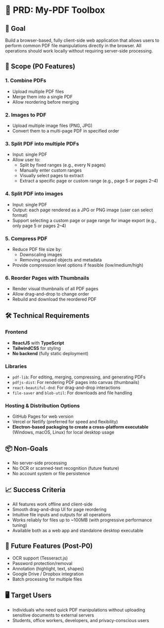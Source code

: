 # 📄 PRD: My-PDF Toolbox

## 🎯 Goal

Build a browser-based, fully client-side web application that allows users to perform common PDF file manipulations directly in the browser. All operations should work locally without requiring server-side processing.

## 🧩 Scope (P0 Features)

### 1. Combine PDFs

- Upload multiple PDF files
- Merge them into a single PDF
- Allow reordering before merging

### 2. Images to PDF

- Upload multiple image files (PNG, JPG)
- Convert them to a multi-page PDF in specified order

### 3. Split PDF into multiple PDFs

- Input: single PDF
- Allow user to:
  - Split by fixed ranges (e.g., every N pages)
  - Manually enter custom ranges
  - Visually select pages to extract
  - Extract a specific page or custom range (e.g., page 5 or pages 2–4)

### 4. Split PDF into images

- Input: single PDF
- Output: each page rendered as a JPG or PNG image (user can select format)
- Support selecting a custom page or page range for image export (e.g., only page 5 or pages 2–4)

### 5. Compress PDF

- Reduce PDF file size by:
  - Downscaling images
  - Removing unused objects and metadata
- Provide compression level options if feasible (low/medium/high)

### 6. Reorder Pages with Thumbnails

- Render visual thumbnails of all PDF pages
- Allow drag-and-drop to change order
- Rebuild and download the reordered PDF

## 🛠 Technical Requirements

### Frontend

- **ReactJS** with **TypeScript**
- **TailwindCSS** for styling
- **No backend** (fully static deployment)

### Libraries

- `pdf-lib`: For editing, merging, compressing, and generating PDFs
- `pdfjs-dist`: For rendering PDF pages into canvas (thumbnails)
- `react-beautiful-dnd`: For drag-and-drop interactions
- `file-saver` and `blob-util`: For downloads and file handling

### Hosting & Distribution Options

- GitHub Pages for web version
- Vercel or Netlify (preferred for speed and flexibility)
- **Electron-based packaging to create a cross-platform executable** (Windows, macOS, Linux) for local desktop usage

## 📦 Non-Goals

- No server-side processing
- No OCR or scanned-text recognition (future feature)
- No account system or file persistence

## 📈 Success Criteria

- All features work offline and client-side
- Smooth drag-and-drop UI for page reordering
- Intuitive file inputs and outputs for all operations
- Works reliably for files up to ~100MB (with progressive performance tuning)
- Available both as a web app and standalone desktop executable

## 🧭 Future Features (Post-P0)

- OCR support (Tesseract.js)
- Password protection/removal
- Annotation (highlight, text, shapes)
- Google Drive / Dropbox integration
- Batch processing for multiple files

## 🖥 Target Users

- Individuals who need quick PDF manipulations without uploading sensitive documents to external servers
- Students, office workers, developers, and privacy-conscious users
